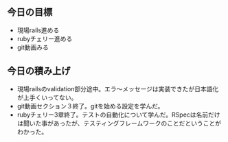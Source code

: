 ## 今日の目標
- 現場rails進める
- rubyチェリー進める
- git動画みる

## 今日の積み上げ
- 現場railsのvalidation部分途中。エラ〜メッセージは実装できたが日本語化が上手くいってない。
- git動画セクション３終了。gitを始める設定を学んだ。
- rubyチェリー3章終了。テストの自動化について学んだ。RSpecは名前だけは聞いた事があったが、テスティングフレームワークのことだということがわかった。